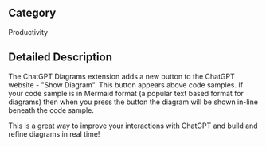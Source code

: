 ## Category

Productivity

## Detailed Description

The ChatGPT Diagrams extension adds a new button to the ChatGPT website - "Show Diagram". This button appears above code samples. If your code sample is in Mermaid format (a popular text based format for diagrams) then when you press the button the diagram will be shown in-line beneath the code sample.

This is a great way to improve your interactions with ChatGPT and build and refine diagrams in real time!
